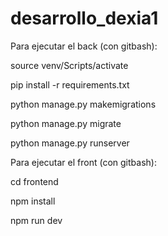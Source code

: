 # desarrollo_dexia1
Para ejecutar el back (con gitbash):

source venv/Scripts/activate

pip install -r requirements.txt

python manage.py makemigrations

python manage.py migrate

python manage.py runserver


Para ejecutar el front (con gitbash):

cd frontend

npm install

npm run dev

